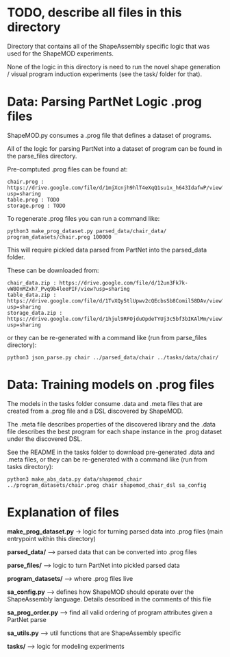 # TODO, describe all files in this directory

Directory that contains all of the ShapeAssembly specific logic that was used for the ShapeMOD experiments.

None of the logic in this directory is need to run the novel shape generation / visual program induction experiments (see the task/ folder for that).

# Data: Parsing PartNet Logic .prog files

ShapeMOD.py consumes a .prog file that defines a dataset of programs.

All of the logic for parsing PartNet into a dataset of program can be found in the parse_files directory.

Pre-comptuted .prog files can be found at:

```
chair.prog : https://drive.google.com/file/d/1mjXcnjh9hlT4eXqQ1su1x_h643IdafwP/view?usp=sharing
table.prog : TODO
storage.prog : TODO
```

To regenerate .prog files you can run a command like:

```
python3 make_prog_dataset.py parsed_data/chair_data/ program_datasets/chair.prog 100000
```

This will require pickled data parsed from PartNet into the parsed_data folder.

These can be downloaded from:

```
chair_data.zip : https://drive.google.com/file/d/12un3Fk7k-vW8OnMZxh7_Pvq9b4leePIF/view?usp=sharing
table_data.zip : https://drive.google.com/file/d/1TvXQy5tlUpwv2cQEcbsSb8Comil58DAv/view?usp=sharing
storage_data.zip : https://drive.google.com/file/d/1hjul9RFOjduOpdeTYUj3c5bf3bIKAlMm/view?usp=sharing
```

or they can be re-generated with a command like (run from parse_files directory):

```
python3 json_parse.py chair ../parsed_data/chair ../tasks/data/chair/
```

# Data: Training models on .prog files

The models in the tasks folder consume .data and .meta files that are created from a .prog file and a DSL discovered by ShapeMOD.

The .meta file describes properties of the discovered library and the .data file describes the best program for each shape instance in the .prog dataset under the discovered DSL.

See the README in the tasks folder to download pre-generated .data and .meta files, or they can be re-generated with a command like (run from tasks directory):

```
python3 make_abs_data.py data/shapemod_chair ../program_datasets/chair.prog chair shapemod_chair_dsl sa_config
```

# Explanation of files

**make_prog_dataset.py** -> logic for turning parsed data into .prog files (main entrypoint within this directory)

**parsed_data/** --> parsed data that can be converted into .prog files

**parse_files/** --> logic to turn PartNet into pickled parsed data

**program_datasets/** --> where .prog files live

**sa_config.py** --> defines how ShapeMOD should operate over the ShapeAssembly language. Details described in the comments of this file

**sa_prog_order.py** --> find all valid ordering of program attributes given a PartNet parse

**sa_utils.py** --> util functions that are ShapeAssembly specific

**tasks/** --> logic for modeling experiments